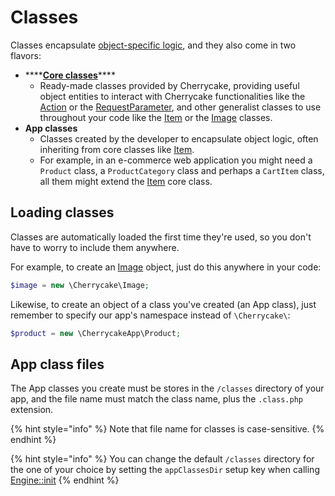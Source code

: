 # Classes

Classes encapsulate [object-specific logic](../architecture/classes.md), and they also come in two flavors:

* \*\*\*\*[**Core classes**](../reference/core-classes/)\*\*\*\*
  * Ready-made classes provided by Cherrycake, providing useful object entities to interact with Cherrycake functionalities like the [Action](../reference/core-classes/action/) or the [RequestParameter](../reference/core-classes/requestparameter.md), and other generalist classes to use throughout your code like the [Item](../reference/core-classes/item.md) or the [Image](../reference/core-classes/image.md) classes.
* **App classes**
  * Classes created by the developer to encapsulate object logic, often inheriting from core classes like [Item](../reference/core-classes/item.md).
  * For example, in an e-commerce web application you might need a `Product` class, a `ProductCategory` class and perhaps a `CartItem` class, all them might extend the [Item](../reference/core-classes/item.md) core class.

## Loading classes

Classes are automatically loaded the first time they're used, so you don't have to worry to include them anywhere.

For example, to create an [Image](../reference/core-classes/image.md) object, just do this anywhere in your code:

```php
$image = new \Cherrycake\Image;
```

Likewise, to create an object of a class you've created \(an App class\), just remember to specify our app's namespace instead of `\Cherrycake\`:

```php
$product = new \CherrycakeApp\Product;
```

## App class files

The App classes you create must be stores in the `/classes` directory of your app, and the file name must match the class name, plus the `.class.php` extension.

{% hint style="info" %}
Note that file name for classes is case-sensitive.
{% endhint %}

{% hint style="info" %}
You can change the default `/classes` directory for the one of your choice by setting the `appClassesDir` setup key when calling [Engine::init](../reference/core-classes/engine.md#init-appnamespace-setup)
{% endhint %}


